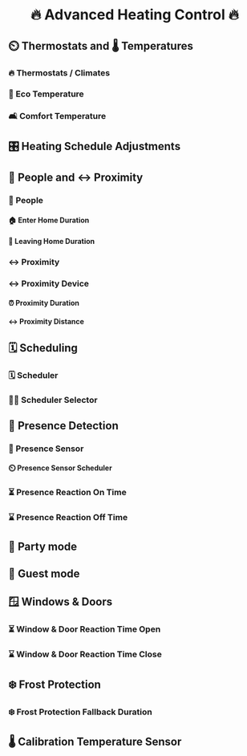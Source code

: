 # <p align="center"> 🔥 Advanced Heating Control 🔥 </p>

## ⏲️ Thermostats and 🌡️ Temperatures

### 🔥 Thermostats / Climates

### 🌱 Eco Temperature

### 🛋️ Comfort Temperature

## 🎛️ Heating Schedule Adjustments

## 👥 People and ↔️ Proximity

### 👥 People

#### 🏠 Enter Home Duration

#### 💨 Leaving Home Duration

### ↔️ Proximity

### ↔️ Proximity Device

#### ⏰ Proximity Duration

#### ↔️ Proximity Distance

## 🗓️ Scheduling

### 🗓️ Scheduler

### ☝🏻 Scheduler Selector

## 🚶 Presence Detection

### 🚶 Presence Sensor

#### ⏲️ Presence Sensor Scheduler

### ⏳ Presence Reaction On Time

### ⌛ Presence Reaction Off Time

## 🎈 Party mode

## 🤝 Guest mode

## 🪟 Windows & Doors

### ⏳ Window & Door Reaction Time Open

### ⌛ Window & Door Reaction Time Close

## ❄️ Frost Protection

### ❄️ Frost Protection Fallback Duration

## 🌡️ Calibration Temperature Sensor